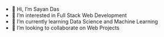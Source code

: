 - 👋 Hi, I’m Sayan Das
- 👀 I’m interested in Full Stack Web Development
- 🌱 I’m currently learning Data Science and Machine Learning
- 💞️ I’m looking to collaborate on Web Projects

<!---
iamsayan33/iamsayan33 is a ✨ special ✨ repository because its `README.md` (this file) appears on your GitHub profile.
You can click the Preview link to take a look at your changes.
--->
